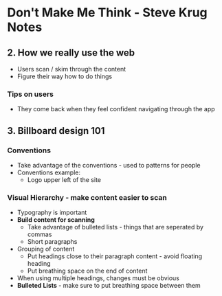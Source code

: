 # Don't Make Me Think - Steve Krug Notes

## 2. How we really use the web
* Users scan / skim through the content
* Figure their way how to do things

### Tips on users
* They come back when they feel confident navigating through the app

## 3. Billboard design 101

### Conventions
* Take advantage of the conventions - used to patterns for people
* Conventions example:
  * Logo upper left of the site

### Visual Hierarchy - make content easier to scan
* Typography is important
* **Build content for scanning**
  * Take advantage of bulleted lists - things that are seperated by commas
  * Short paragraphs
* Grouping of content
  * Put headings close to their paragraph content - avoid floating heading
  * Put breathing space on the end of content
* When using multiple headings, changes must be obvious
* **Bulleted Lists** - make sure to put breathing space between them